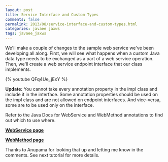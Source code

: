 ```yaml
---           
layout: post
title: Service Interface and Custom Types
comments: false
permalink: 2013/08/service-interface-and-custom-types.html
categories: javaee jaxws
tags: javaee_jaxws
---
```


We'll make a couple of changes to the sample web service we've been developing all along. First, we will see what happens when a custom Java data type needs to be exchanged as a part of a web service operation. Then, we'll create a web service endpoint interface that our class implements. 

{% youtube QFq4Ue_jExY %}

**Update:** You cannot take every annotation property in the impl class and include it in the interface. Some annotation properties should be used on the impl class and are not allowed on endpoint interfaces. And vice-versa, some are to be used only on the interface.

Refer to the Java Docs for WebService and WebMethod annotations to find out which to use where.

<a href="http://docs.oracle.com/javase/7/docs/api/javax/jws/WebService.html"> <b> WebService page </b> </a> 

<a href="http://docs.oracle.com/javase/7/docs/api/javax/jws/WebMethod.html"> <b> WebMethod page </b> </a> 

Thanks to Anupama for looking that up and letting me know in the comments. See next tutorial for more details.